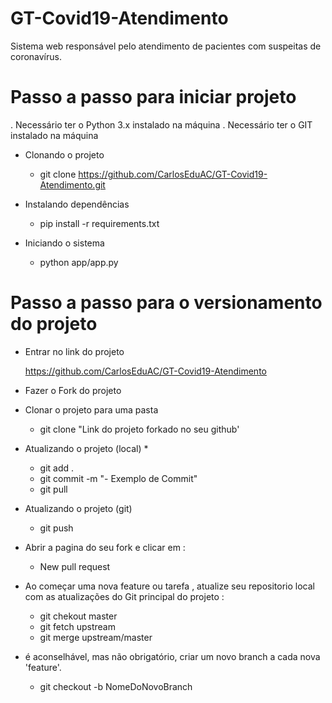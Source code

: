# GT-Covid19-Atendimento
Sistema web responsável pelo atendimento de pacientes com suspeitas de coronavírus.

# Passo a passo para iniciar projeto
. Necessário ter o Python 3.x instalado na máquina
. Necessário ter o GIT instalado na máquina

- Clonando o projeto

    - git clone https://github.com/CarlosEduAC/GT-Covid19-Atendimento.git

- Instalando dependências 

    - pip install -r requirements.txt

- Iniciando o sistema

    - python app/app.py

# Passo a passo para o versionamento do projeto

- Entrar no link do projeto 
    
    https://github.com/CarlosEduAC/GT-Covid19-Atendimento

- Fazer o Fork do projeto

- Clonar o projeto para uma pasta

    - git clone "Link do projeto forkado no seu github'

- Atualizando o projeto (local) *

    - git add .
    - git commit -m "- Exemplo de Commit"
    - git pull

- Atualizando o projeto (git)

    - git push

- Abrir a pagina do seu fork e clicar em :
    
    - New pull request

- Ao começar uma nova feature ou tarefa , atualize seu repositorio local com as atualizações do Git principal do projeto :

    - git chekout master 
    - git fetch upstream 
    - git merge upstream/master


* é aconselhável, mas não obrigatório, criar um novo branch a cada nova 'feature'.
    
    - git checkout -b NomeDoNovoBranch

